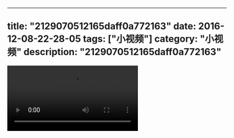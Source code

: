 
---
title: "2129070512165daff0a772163"
date: 2016-12-08-22-28-05
tags: ["小视频"]
category: "小视频"
description: "2129070512165daff0a772163"
---
<video src="http://ohtsqip0g.bkt.clouddn.com/2129070512165daff0a772163.mp4" controls="controls"></video>
